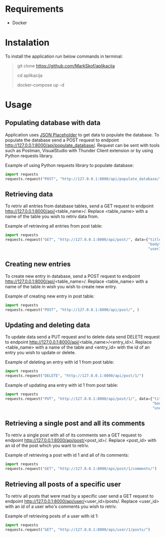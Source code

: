 # Requirements
 - Docker

# Instalation

To install the application run below commands in terminal:

> git clone https://github.com/MarkSkof/aplikacija
>
> cd aplikacija 
> 
> docker-compose up -d

# Usage

## Populating database with data

Application uses [JSON Placeholder](https://jsonplaceholder.typicode.com) to get data to populate the database.
To populate the database send a POST request to endpoint http://127.0.0.1:8000/api/populate_database/. Request can be 
sent with tools such as Postman, VisualStudio with  Thunder Client extension or by using Python requests library.

Example of using Python requests library to populate database:
```python
import requests
requests.request("POST", "http://127.0.0.1:8000/api/populate_database/")
```

## Retrieving data

To retriv all entries from database tables, send a GET request to endpoint http://127.0.0.1:8000/api/<table_name>/.
Replace <table_name> with a name of the table you wish to retriv data from.

Example of retrieving all entries from post table:
```python
import requests
requests.request("GET", "http://127.0.0.1:8000/api/post/", data={"title": "new post",
                                                                 "body": "new body",
                                                                 "userId": 1})
```

## Creating new entries

To create new entry in database, send a POST request to endpoint http://127.0.0.1:8000/api/<table_name>/.
Replace <table_name> with a name of the table in wish you wish to create new entry.

Example of creating new entry in post table:
```python
import requests
requests.request("POST", "http://127.0.0.1:8000/api/post/", )
```

## Updating and deleting data

To update data send a PUT request and to delete data send DELETE request to endpoint
http://127.0.0.1:8000/api/<table_name>/<entry_id>/. Replace <table_name> with a name of the table and <entry_id> with
the id of an entry you wish to update or delete.

Example of deleting an entry with id 1 from post table:
```python
import requests
requests.request("DELETE", "http://127.0.0.1:8000/api/post/1/")
```

Example of updating ana entry with id 1 from post table:
```python
import requests
requests.request("PUT", "http://127.0.0.1:8000/api/post/1/", data={"title": "updated post",
                                                                   "body": "updated body",
                                                                   "userId": 1})
```

## Retrieving a single post and all its comments

To retriv a single post with all of its comments sen a GET request to endpoint http://127.0.0.1:8000/api/post/<post_id>/.
Replace <post_id> with an id of the post which you want to retriv.

Example of retrieving a post with id 1 and all of its comments:
```python
import requests
requests.request("GET", "http://127.0.0.1:8000/api/post/1/comments/")
```


## Retrieving all posts of a specific user

To retriv all posts that were mad by a specific user send a GET request to endpoint
http://127.0.0.1:8000/api/user/<user_id>/posts/. Replace <user_id> with an id of a user who's
comments you wish to retriv.

Example of retrieving posts of a user with id 1:
```python
import requests
requests.request("GET", "http://127.0.0.1:8000/api/user/1/posts/")
```
























